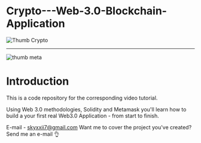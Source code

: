# Crypto---Web-3.0-Blockchain-Application
![Thumb Crypto](https://github.com/aakaaaash/Crypto-Blockchain/assets/128457043/12a2a1fc-d414-4772-85a4-fd992fe123e1)
*********************************************************************************************************************
![thumb meta](https://github.com/aakaaaash/Crypto-Blockchain/assets/128457043/f2f3326e-0fe6-4266-8b7b-926a651ec0d9)

# Introduction

This is a code repository for the corresponding video tutorial.

Using Web 3.0 methodologies, Solidity and Metamask you'll learn how to build a your first real Web3.0 Application - 
from start to finish.

E-mail - skyxxii7@gmail.com Want me to cover the project you've created? Send me an e-mail 👌
